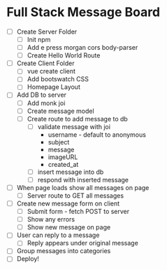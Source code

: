# Full Stack Message Board

* [ ] Create Server Folder
  * [ ] Init npm
  * [ ] Add e press morgan cors body-parser
  * [ ] Create Hello World Route
* [ ] Create Client Folder
  * [ ] vue create client
  * [ ] Add bootswatch CSS
  * [ ] Homepage Layout
* [ ] Add DB to server
  * [ ] Add monk joi
  * [ ] Create message model
  * [ ] Create route to add message to db
    * [ ] validate message with joi
      * username - default to anonymous
      * subject
      * message
      * imageURL
      * created_at
    * [ ] insert message into db
    * [ ] respond with inserted message
* [ ] When page loads show all messages on page
  * [ ] Server route to GET all messages
* [ ] Create new message form on client
  * [ ] Submit form - fetch POST to server
  * [ ] Show any errors
  * [ ] Show new message on page
* [ ] User can reply to a message
  * [ ] Reply appears under original message
* [ ] Group messages into categories
* [ ] Deploy!